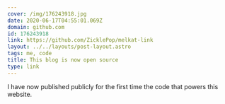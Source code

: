 ```yaml
---
cover: /img/176243918.jpg
date: 2020-06-17T04:55:01.069Z
domain: github.com
id: 176243918
link: https://github.com/ZicklePop/melkat-link
layout: ../../layouts/post-layout.astro
tags: me, code
title: This blog is now open source
type: link
---
```


I have now published publicly for the first time the code that powers this website.
